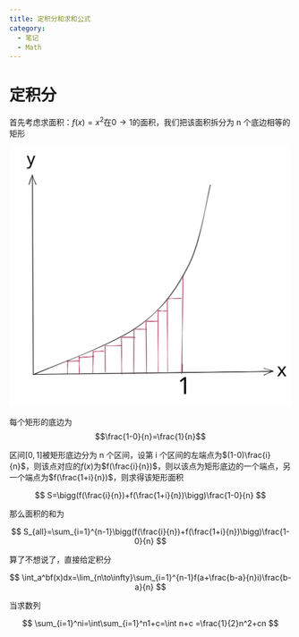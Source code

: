 ```yaml
---
title: 定积分和求和公式
category:
  - 笔记
  - Math
---
```


# 定积分

首先考虑求面积：$f(x)=x^2$在$0\to1$的面积，我们把该面积拆分为 n 个底边相等的矩形

![拆分](img/sum_x%5E2.svg)

每个矩形的底边为
$$\frac{1-0}{n}=\frac{1}{n}$$

区间$[0,1]$被矩形底边分为 n 个区间，设第 i 个区间的左端点为$(1-0)\frac{i}{n}$，则该点对应的$f(x)$为$f(\frac{i}{n})$，则以该点为矩形底边的一个端点，另一个端点为$f(\frac{1+i}{n})$，则求得该矩形面积

$$
S=\bigg(f(\frac{i}{n})+f(\frac{1+i}{n})\bigg)\frac{1-0}{n}
$$

那么面积的和为

$$
S_{all}=\sum_{i=1}^{n-1}\bigg(f(\frac{i}{n})+f(\frac{1+i}{n})\bigg)\frac{1-0}{n}
$$

算了不想说了，直接给定积分

$$
\int_a^bf(x)dx=\lim_{n\to\infty}\sum_{i=1}^{n-1}f(a+\frac{b-a}{n}i)\frac{b-a}{n}
$$

当求数列

$$
\sum_{i=1}^ni=\int\sum_{i=1}^n1+c=\int n+c =\frac{1}{2}n^2+cn
$$
